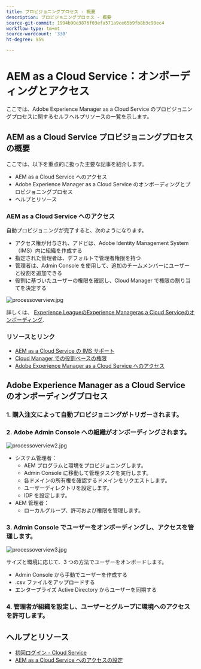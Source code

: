 ```yaml
---
title: プロビジョニングプロセス - 概要
description: プロビジョニングプロセス - 概要
source-git-commit: 1994b90e3876f03efa571a9ce65b9fb8b3c90ec4
workflow-type: tm+mt
source-wordcount: '330'
ht-degree: 95%

---
```



# AEM as a Cloud Service：オンボーディングとアクセス

ここでは、Adobe Experience Manager as a Cloud Service のプロビジョニングプロセスに関するセルフヘルプリソースの一覧を示します。

## AEM as a Cloud Service プロビジョニングプロセスの概要

ここでは、以下を重点的に扱った主要な記事を紹介します。

* AEM as a Cloud Service へのアクセス
* Adobe Experience Manager as a Cloud Service のオンボーディングとプロビジョニングプロセス
* ヘルプとリソース


### AEM as a Cloud Service へのアクセス

自動プロビジョニングが完了すると、次のようになります。

* アクセス権が付与され、アドビは、Adobe Identity Management System（IMS）内に組織を作成する
* 指定された管理者は、デフォルトで管理者権限を持つ
* 管理者は、Admin Console を使用して、追加のチームメンバーにユーザーと役割を追加できる
* 役割に基づいたユーザーの権限を確認し、Cloud Manager で権限の割り当てを決定する

![processoverview.jpg](assets/processOverview.jpg)


詳しくは、 [Experience LeagueのExperience Manageras a Cloud Serviceのオンボーディング](https://experienceleague.adobe.com/docs/experience-manager-cloud-service/onboarding/home.html?lang=ja).

### リソースとリンク

* [AEM as a Cloud Service の IMS サポート](https://experienceleague.adobe.com/docs/experience-manager-cloud-service/security/ims-support.html?lang=ja)
* [Cloud Manager での役割ベースの権限](https://experienceleague.adobe.com/docs/experience-manager-cloud-service/onboarding/what-is-required/role-based-permissions.html?lang=ja#what-is-required)
* [Adobe Experience Manager as a Cloud Service へのアクセス](https://experienceleague.adobe.com/docs/experience-manager-cloud-service/onboarding/getting-access/navigation.html?lang=ja#getting-access)


## Adobe Experience Manager as a Cloud Service のオンボーディングプロセス

### 1. 購入注文によって自動プロビジョニングがトリガーされます。

### 2. Adobe Admin Console への組織がオンボーディングされます。

![processoverview2.jpg](assets/processOverview2.jpg)

* システム管理者：
   * AEM プログラムと環境をプロビジョニングします。
   * Admin Console に移動して管理タスクを実行します。
   * 各ドメインの所有権を確認するドメインをリクエストします。
   * ユーザーディレクトリを設定します。
   * IDP を設定します。
* AEM 管理者：
   * ローカルグループ、許可および権限を管理します。

### 3. Admin Console でユーザーをオンボーディングし、アクセスを管理します。

![processoverview3.jpg](assets/processOverview3.jpg)

サイズと環境に応じて、3 つの方法でユーザーをオンボードします。
* Admin Console から手動でユーザーを作成する
* .csv ファイルをアップロードする
* エンタープライズ Active Directory からユーザーを同期する

### 4. 管理者が組織を設定し、ユーザーとグループに環境へのアクセスを許可します。

## ヘルプとリソース

* [初回ログイン - Cloud Service](/help/journey-onboarding/sysadmin/learning-path-aem-users.md)
* [AEM as a Cloud Service へのアクセスの設定](https://experienceleague.adobe.com/docs/experience-manager-learn/cloud-service/accessing/overview.html?lang=ja#accessing)
